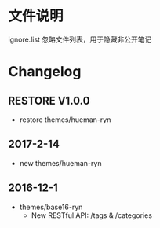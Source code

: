 # 文件说明
ignore.list 忽略文件列表，用于隐藏非公开笔记

# Changelog
## RESTORE V1.0.0
- restore themes/hueman-ryn

## 2017-2-14
- new themes/hueman-ryn

## 2016-12-1
- themes/base16-ryn
  - New RESTful API: /tags & /categories
